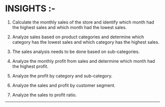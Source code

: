 # INSIGHTS :-

1. Calculate the monthly sales of the store and identify which month had the highest sales and which month had the lowest sales.


2. Analyze sales based on product categories and determine which category has the lowest sales and which category has the highest sales.


3. The sales analysis needs to be done based on sub-categories.


4. Analyze the monthly profit from sales and determine which month had the highest profit.


5. Analyze the profit by category and sub-category.


6. Analyze the sales and profit by customer segment.


7. Analyze the sales to profit ratio.




---

